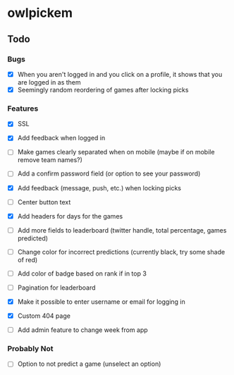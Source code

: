 # owlpickem
 
 ## Todo
  ### Bugs
  - [x] When you aren't logged in and you click on a profile, it shows that you are logged in as them
  - [x] Seemingly random reordering of games after locking picks
  ### Features
  - [x] SSL
  - [x] Add feedback when logged in
  - [ ] Make games clearly separated when on mobile (maybe if on mobile remove team names?)
  - [ ] Add a confirm password field (or option to see your password)
  - [x] Add feedback (message, push, etc.) when locking picks
  - [ ] Center button text

  - [x] Add headers for days for the games
  - [ ] Add more fields to leaderboard (twitter handle, total percentage, games predicted)
  - [ ] Change color for incorrect predictions (currently black, try some shade of red)
  - [ ] Add color of badge based on rank if in top 3

  - [ ] Pagination for leaderboard
  - [x] Make it possible to enter username or email for logging in

  - [x] Custom 404 page
  - [ ] Add admin feature to change week from app

  ### Probably Not
  - [ ] Option to not predict a game (unselect an option)
